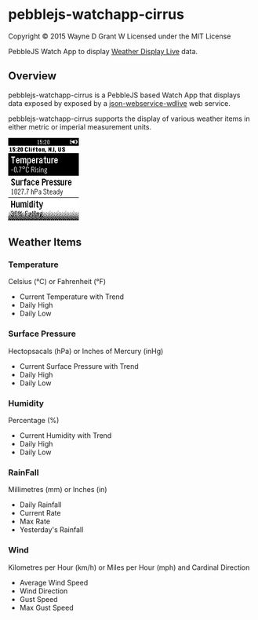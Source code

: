 # pebblejs-watchapp-cirrus

Copyright © 2015 Wayne D Grant
W
Licensed under the MIT License

PebbleJS Watch App to display [Weather Display Live](http://www.weather-display.com/wdlive.php) data.

## Overview

pebblejs-watchapp-cirrus is a PebbleJS based Watch App that displays data exposed by exposed by a [json-webservice-wdlive](https://github.com/waynedgrant/json-webservice-wdlive) web service.

pebblejs-watchapp-cirrus supports the display of various weather items in either metric or imperial measurement units.

![alt tag](screenshot.png)

## Weather Items

### Temperature
Celsius (°C) or Fahrenheit (°F)
* Current Temperature with Trend
* Daily High
* Daily Low

### Surface Pressure
Hectopsacals (hPa) or Inches of Mercury (inHg)
* Current Surface Pressure with Trend
* Daily High
* Daily Low

### Humidity
Percentage (%)
* Current Humidity with Trend
* Daily High
* Daily Low

### RainFall
Millimetres (mm) or Inches (in)
* Daily Rainfall
* Current Rate
* Max Rate
* Yesterday's Rainfall

### Wind
Kilometres per Hour (km/h) or Miles per Hour (mph) and Cardinal Direction
* Average Wind Speed
* Wind Direction
* Gust Speed
* Max Gust Speed
